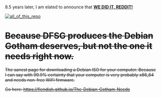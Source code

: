 8.5 years later, I am elated to announce that <a href="https://knowyourmeme.com/memes/we-did-it-reddit">**WE DID IT, REDDIT!**</a>
  
<a href="https://lists.debian.org/debian-vote/2022/10/msg00000.html">

![all_of_this_repo](https://user-images.githubusercontent.com/201996/193473145-b63d776c-775a-4afe-9406-c57090b8b8cd.jpg)</a>


<strike>Because DFSG produces the Debian Gotham deserves, but not the one it needs right now.</strike>
====================
<strike>
The sanest page for downloading a Debian ISO for your computer.
Because I can say with 99.9% certainty that your computer is very probably x86_64 and needs non-free WiFi firmware.

Go here: https://fiendish.github.io/The-Debian-Gotham-Needs
</strike>
